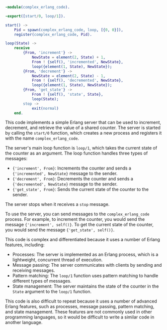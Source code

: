 ```erlang
-module(complex_erlang_code).

-export([start/0, loop/1]).

start() ->
    Pid = spawn(complex_erlang_code, loop, [{0, 0}]),
    register(complex_erlang_code, Pid).

loop(State) ->
    receive
        {From, 'increment'} ->
            NewState = element(2, State) + 1,
            From ! {self(), 'incremented', NewState},
            loop({element(1, State), NewState});
        {From, 'decrement'} ->
            NewState = element(2, State) - 1,
            From ! {self(), 'decremented', NewState},
            loop({element(1, State), NewState});
        {From, 'get_state'} ->
            From ! {self(), 'state', State},
            loop(State);
        stop ->
            exit(normal)
    end.
```

This code implements a simple Erlang server that can be used to increment, decrement, and retrieve the value of a shared counter. The server is started by calling the `start/0` function, which creates a new process and registers it with the name `complex_erlang_code`.

The server's main loop function is `loop/1`, which takes the current state of the counter as an argument. The loop function handles three types of messages:

* `{'increment', From}`: Increments the counter and sends a `{'incremented', NewState}` message to the sender.
* `{'decrement', From}`: Decrements the counter and sends a `{'decremented', NewState}` message to the sender.
* `{'get_state', From}`: Sends the current state of the counter to the sender.

The server stops when it receives a `stop` message.

To use the server, you can send messages to the `complex_erlang_code` process. For example, to increment the counter, you would send the message `{'increment', self()}`. To get the current state of the counter, you would send the message `{'get_state', self()}`.

This code is complex and differentiated because it uses a number of Erlang features, including:

* Processes: The server is implemented as an Erlang process, which is a lightweight, concurrent thread of execution.
* Message passing: The server communicates with clients by sending and receiving messages.
* Pattern matching: The `loop/1` function uses pattern matching to handle different types of messages.
* State management: The server maintains the state of the counter in the `State` argument to the `loop/1` function.

This code is also difficult to repeat because it uses a number of advanced Erlang features, such as processes, message passing, pattern matching, and state management. These features are not commonly used in other programming languages, so it would be difficult to write a similar code in another language.